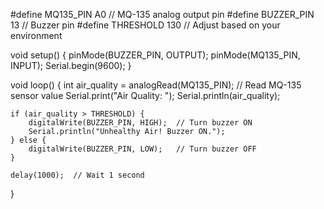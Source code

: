 #define MQ135_PIN A0   // MQ-135 analog output pin
#define BUZZER_PIN 13  // Buzzer pin
#define THRESHOLD 130  // Adjust based on your environment

void setup() {
    pinMode(BUZZER_PIN, OUTPUT);
    pinMode(MQ135_PIN, INPUT);
    Serial.begin(9600);
}

void loop() {
    int air_quality = analogRead(MQ135_PIN);  // Read MQ-135 sensor value
    Serial.print("Air Quality: ");
    Serial.println(air_quality);

    if (air_quality > THRESHOLD) {
        digitalWrite(BUZZER_PIN, HIGH);  // Turn buzzer ON
        Serial.println("Unhealthy Air! Buzzer ON.");
    } else {
        digitalWrite(BUZZER_PIN, LOW);   // Turn buzzer OFF
    }

    delay(1000);  // Wait 1 second
}